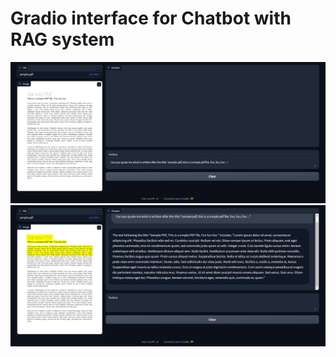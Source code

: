 # Gradio interface for Chatbot with RAG system
![step1.png](docs/static/step1.png)
![step_2.png](docs/static/step_2.png)